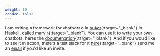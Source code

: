 ```yaml
---
weight: 10
render: false
---
```

I am writing a framework for chatbots a la [hubot](https://hubot.github.com){:target="_blank"} in Haskell, called [marvin](https://hackage.haskell.org/package/marvin){:target="_blank"}.
You can use it to write your own chatbots, heres the [documentation](https://marvin.readthedocs.io){:target="_blank"}.
And if you would like to see it in action, there's a test slack for it [here](https://marvin-bot.slack.com){:target="_blank"} send me an [email](mailto:dev@justus.science) if you'd like an invite.
